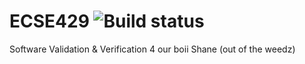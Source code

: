 # ECSE429 ![Build status](https://travis-ci.org/pepoandra/ECSE429.svg?branch=master)

Software Validation &amp; Verification 4 our boii Shane (out of the weedz)
